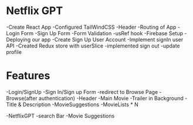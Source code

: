 # Netflix GPT

-Create React App
-Configured TailWindCSS
-Header
-Routing of App
-Login Form
-Sign Up Form
-Form Validation
-usRef hook
-Firebase Setup
-Deploying our app
-Create Sign Up User Account
-Implement signIn user API
-Created Redux store with userSlice
-implemented sign out
-update profile
 
# Features
-Login/SignUp
  -Sign In/Sign up Form
  -redirect to Browse Page
-Browse(after authentication)
  -Header
  -Main Movie
    -Trailer in Background
    -Title & Description
    -MovieSuggestions
      -MovieLists * N

-NetflixGPT
  -search Bar
  -Movie Suggestions